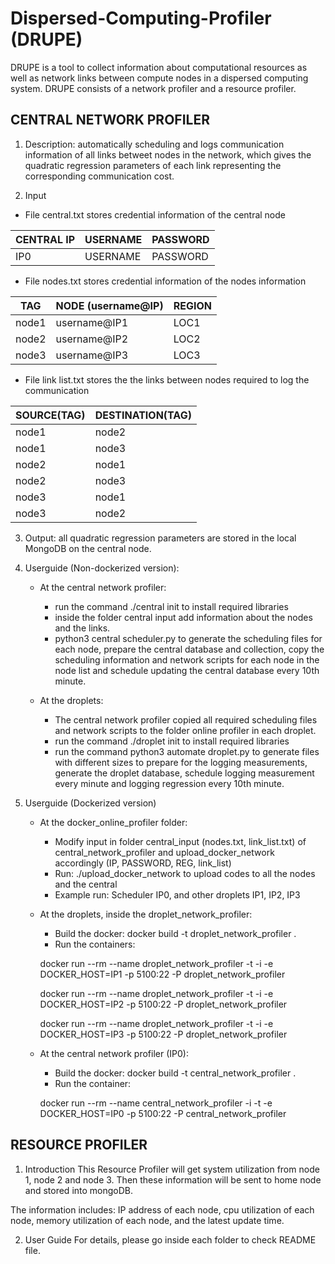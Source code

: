Dispersed-Computing-Profiler (DRUPE)
====================================

DRUPE is a tool to collect information about computational resources as well as network links between compute nodes in a dispersed computing system. DRUPE consists of a network profiler and a resource profiler. 

CENTRAL NETWORK PROFILER
-------------------------

1. Description: automatically scheduling and logs communication information of all links betweet nodes in the network, which gives the quadratic regression parameters of each link representing the corresponding communication cost. 

2. Input

- File central.txt stores credential information of the central node

| CENTRAL IP     | USERNAME |  PASSWORD |
| -------------- | -------- | --------  |
| IP0            | USERNAME |  PASSWORD |

- File nodes.txt stores credential information of the nodes information

|TAG    |  NODE (username@IP)    | REGION  |
|-----  |  --------------------- | ------  |
|node1  |  username@IP1          | LOC1    |
|node2  |  username@IP2          | LOC2    |
|node3  |  username@IP3          | LOC3    |

- File link list.txt stores the the links between nodes required to log the communication

|SOURCE(TAG) |   DESTINATION(TAG)   |
|----------- |   ----------------   |
|node1       |   node2              |
|node1       |   node3              |
|node2       |   node1              |
|node2       |   node3              |
|node3       |   node1              |
|node3       |   node2              |

3. Output: all quadratic regression parameters are stored in the local MongoDB on the central node.

4. Userguide (Non-dockerized version):

    * At the central network profiler:
        * run the command ./central init to install required libraries
        * inside the folder central input add information about the nodes and the links.
        * python3 central scheduler.py to generate the scheduling files for each node, prepare the central database and collection, copy the scheduling information and network scripts for each node in the node list and schedule updating the central database every 10th minute.

    * At the droplets:
        * The central network profiler copied all required scheduling files and network scripts to the folder online profiler in each droplet.
        * run the command ./droplet init to install required libraries
        * run the command python3 automate droplet.py to generate files with different sizes to prepare for the logging measurements, generate the droplet database, schedule logging measurement every minute and logging regression every 10th minute.

5. Userguide (Dockerized version)

    * At the docker_online_profiler folder:
        * Modify input in folder central_input (nodes.txt, link_list.txt) of central_network_profiler and upload_docker_network accordingly (IP, PASSWORD, REG, link_list)
        * Run: ./upload_docker_network to upload codes to all the nodes and the central
        * Example run: Scheduler IP0, and other droplets IP1, IP2, IP3

    * At the droplets, inside the droplet_network_profiler:
        * Build the docker: docker build -t droplet_network_profiler .
        * Run the containers:

        docker run --rm --name droplet_network_profiler -t -i -e DOCKER_HOST=IP1 -p 5100:22 -P droplet_network_profiler

        docker run --rm --name droplet_network_profiler -t -i -e DOCKER_HOST=IP2 -p 5100:22 -P droplet_network_profiler

        docker run --rm --name droplet_network_profiler -t -i -e DOCKER_HOST=IP3 -p 5100:22 -P droplet_network_profiler

    * At the central network profiler (IP0):
        * Build the docker: docker build -t central_network_profiler .
        * Run the container:

        docker run --rm --name  central_network_profiler -i -t -e DOCKER_HOST=IP0 -p 5100:22 -P central_network_profiler

RESOURCE PROFILER
-------------------------
1. Introduction
This Resource Profiler will get system utilization from node 1, node 2 and node 3. Then these information will be sent to home node and stored into mongoDB. 

The information includes: IP address of each node, cpu utilization of each node, memory utilization of each node, and the latest update time.

2. User Guide
For details, please go inside each folder to check README file.

